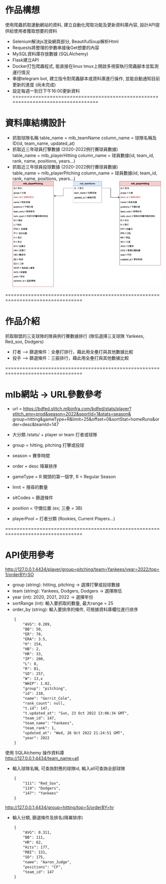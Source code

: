 # 作品構想  
使用爬蟲抓取運動網站的資料, 建立自動化爬取功能及更新資料庫內容, 設計API提供給使用者獲取想要的資料  
* Selenium解決js渲染網頁部分, BeautifulSoup解析Html  
* Requests將整理的參數串接後Get想要的內容  
* MySQL資料庫存放數據 (SQLAlchemy) 
* Flask建立API
* Docker打包爬蟲程式, 能直接在linux tmux上開啟多視窗執行爬蟲腳本並監測運行情況  
* 串接telegram bot, 建立指令對爬蟲腳本或資料庫進行操作, 並能自動通知目前更新的進度 (尚未完成)  
* 設定每週一到日下午16:00更新資料
================================================================================= 

# 資料庫結構設計  
* 抓取球隊名稱
table_name = mlb_teamName
column_name = 球隊名稱及ID(id, team_name, updated_at)
* 抓取近三年球員打擊數據 (2020-2022例行賽球員數據)    
table_name = mlb_playerHitting
column_name = 球員數據(id, team_id, rank, name, positions, years...)
* 抓取近三年球員投球數據 (2020-2022例行賽球員數據)    
table_name = mlb_playerPitching
column_name = 球員數據(id, team_id, rank, name, positions, years...)  
![image](https://github.com/johnny7001/mlbData/blob/c731f7615ab1bf6f5fa31aca0a5a2d2edbe9ca77/status/img/db_schemas.jpg)

=================================================================================

# 作品介紹
抓取聯盟的三支球隊的隊員例行賽數據排行 (隊伍選擇三支球隊 Yankees, Red_sox, Dodgers)  
* 打者 --> 篩選條件：全壘打排行，藉此用全壘打與其他數據比較   
* 投手 --> 篩選條件：三振排行，藉此用全壘打與其他數據比較   

=================================================================================

# mlb網站 -> URL參數參考
* url = https://bdfed.stitch.mlbinfra.com/bdfed/stats/player?stitch_env=prod&season=2022&sportId=1&stats=season& group=hitting&gameType=R&limit=25&offset=0&sortStat=homeRuns&order=desc&teamId=147

* 大分類 /stats/ + player or team  打者或球隊
* group = hitting, pitching 打擊或投球
* season = 賽季時間
* order = desc 降冪排序
* gameType = R 開頭的第一個字, R = Regular Season
* limit = 搜尋的數量
* sitCodes = 篩選條件
* position = 守備位置 (ex; 三壘 = 3B)
* playerPool = 打者分類 (Rookies, Current Players...)

=================================================================================

# API使用參考  
http://127.0.0.1:4434/player/group=pitching/team=Yankees/year=2022/top=1/orderBY=SO
* group (string): hitting, pitching -> 選擇打擊或投球數據  
* team (string): Yankees, Dodgers, Dodgers -> 選擇隊伍  
* year (int): 2020, 2021, 2022 -> 選擇年份  
* sortRange (int): 輸入要抓取的數量, 最大range = 25
* order_by (string): 輸入要排序的條件, 可根據資料庫欄位進行排序  
````
    {
        "AVG": 0.209,
        "BB": 50,
        "ER": 78,
        "ERA": 3.5,
        "H": 154,
        "HB": 2,
        "HR": 33,
        "IP": 200,
        "L": 8,
        "R": 81,
        "SO": 257,
        "W": 13,x
        "WHIP": 1.02,
        "group": "pitching",
        "id": 218,
        "name": "Gerrit_Cole",
        "rank_count": null,
        "t.id": 147,
        "t.updated_at": "Sun, 23 Oct 2022 13:06:34 GMT",
        "team_id": 147,
        "team_name": "Yankees",
        "team_rank": 1,
        "updated_at": "Wed, 26 Oct 2022 21:24:51 GMT",
        "year": 2022
    }
````
使用 SQLAlchemy 操作資料庫  
http://127.0.0.1:4434/team_name=all
*  輸入球隊名稱, 可查詢對應的球隊id, 輸入all可查詢全部球隊
````
    {
        "111": "Red_Sox",
        "119": "Dodgers",
        "147": "Yankees"
    }
````
http://127.0.0.1:4434/group=hitting/top=5/orderBY=hr  
* 輸入分類, 篩選條件及排名(降冪排序)
````
    {
        "AVG": 0.311,
        "BB": 111,
        "HR": 62,
        "Hits": 177,
        "RBI": 131,
        "SO": 175,
        "name": "Aaron_Judge",
        "positions": "CF",
        "team_id": 147
    }
````
